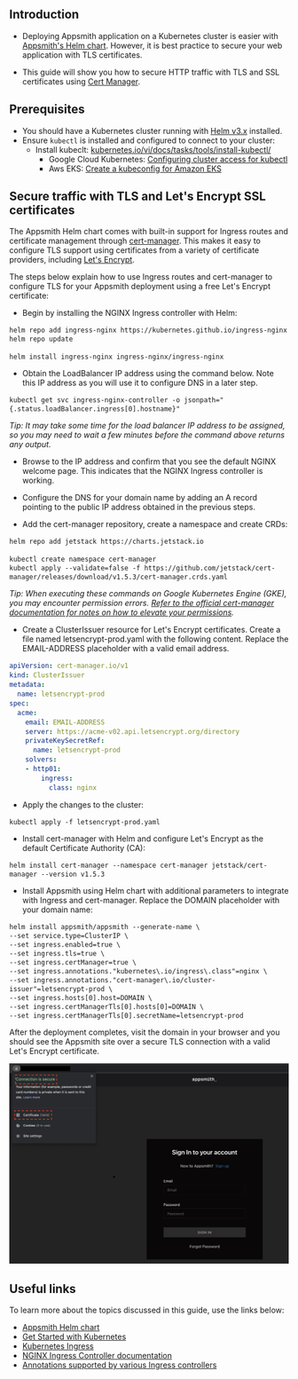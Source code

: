 ## Introduction
- Deploying Appsmith application on a Kubernetes cluster is easier with [Appsmith's Helm chart](). However, it is best practice to secure your web application with TLS certificates.

- This guide will show you how to secure HTTP traffic with TLS and SSL certificates using [Cert Manager](https://cert-manager.io/).

## Prerequisites
- You should have a Kubernetes cluster running with [Helm v3.x](https://helm.sh/docs/intro/install/) installed.
- Ensure `kubectl` is installed and configured to connect to your cluster:
  - Install kubeclt: [kubernetes.io/vi/docs/tasks/tools/install-kubectl/](https://kubernetes.io/vi/docs/tasks/tools/install-kubectl/)
    - Google Cloud Kubernetes: [Configuring cluster access for kubectl](https://cloud.google.com/kubernetes-engine/docs/how-to/cluster-access-for-kubectl)
    * Aws EKS: [Create a kubeconfig for Amazon EKS](https://docs.aws.amazon.com/eks/latest/userguide/create-kubeconfig.html)
    
## Secure traffic with TLS and Let's Encrypt SSL certificates
The Appsmith Helm chart comes with built-in support for Ingress routes and certificate management through [cert-manager](https://github.com/jetstack/cert-manager). This makes it easy to configure TLS support using certificates from a variety of certificate providers, including [Let's Encrypt](https://letsencrypt.org/).

The steps below explain how to use Ingress routes and cert-manager to configure TLS for your Appsmith deployment using a free Let's Encrypt certificate:

- Begin by installing the NGINX Ingress controller with Helm:
```shell
helm repo add ingress-nginx https://kubernetes.github.io/ingress-nginx
helm repo update

helm install ingress-nginx ingress-nginx/ingress-nginx
```
- Obtain the LoadBalancer IP address using the command below. Note this IP address as you will use it to configure DNS in a later step.
```
kubectl get svc ingress-nginx-controller -o jsonpath="{.status.loadBalancer.ingress[0].hostname}"
```
*Tip: It may take some time for the load balancer IP address to be assigned, so you may need to wait a few minutes before the command above returns any output.*
- Browse to the IP address and confirm that you see the default NGINX welcome page. This indicates that the NGINX Ingress controller is working.

- Configure the DNS for your domain name by adding an A record pointing to the public IP address obtained in the previous steps.

- Add the cert-manager repository, create a namespace and create CRDs:
```
helm repo add jetstack https://charts.jetstack.io

kubectl create namespace cert-manager
kubectl apply --validate=false -f https://github.com/jetstack/cert-manager/releases/download/v1.5.3/cert-manager.crds.yaml
```
*Tip: When executing these commands on Google Kubernetes Engine (GKE), you may encounter permission errors. [Refer to the official cert-manager documentation for notes on how to elevate your permissions](https://docs.cert-manager.io/en/latest/getting-started/install/kubernetes.html).*
- Create a ClusterIssuer resource for Let's Encrypt certificates. Create a file named letsencrypt-prod.yaml with the following content. Replace the EMAIL-ADDRESS placeholder with a valid email address.
```yaml
apiVersion: cert-manager.io/v1
kind: ClusterIssuer
metadata:
  name: letsencrypt-prod
spec:
  acme:
    email: EMAIL-ADDRESS
    server: https://acme-v02.api.letsencrypt.org/directory
    privateKeySecretRef:
      name: letsencrypt-prod
    solvers:
    - http01:
        ingress:
          class: nginx
```
- Apply the changes to the cluster:
```
kubectl apply -f letsencrypt-prod.yaml
```
- Install cert-manager with Helm and configure Let's Encrypt as the default Certificate Authority (CA):
```
helm install cert-manager --namespace cert-manager jetstack/cert-manager --version v1.5.3
```
- Install Appsmith using Helm chart with additional parameters to integrate with Ingress and cert-manager. Replace the DOMAIN placeholder with your domain name:
```
helm install appsmith/appsmith --generate-name \
--set service.type=ClusterIP \
--set ingress.enabled=true \
--set ingress.tls=true \
--set ingress.certManager=true \
--set ingress.annotations."kubernetes\.io/ingress\.class"=nginx \
--set ingress.annotations."cert-manager\.io/cluster-issuer"=letsencrypt-prod \
--set ingress.hosts[0].host=DOMAIN \
--set ingress.certManagerTls[0].hosts[0]=DOMAIN \
--set ingress.certManagerTls[0].secretName=letsencrypt-prod
```
After the deployment completes, visit the domain in your browser and you should see the Appsmith site over a secure TLS connection with a valid Let's Encrypt certificate.
<p>
  <img src="./images/helm-ssl-config.png">
</p>

## Useful links

To learn more about the topics discussed in this guide, use the links below:
- [Appsmith Helm chart](https://github.com/appsmithorg/appsmith/blob/release/deploy/helm/README.md)
- [Get Started with Kubernetes](https://kubernetes.io/docs/setup/)
- [Kubernetes Ingress](https://kubernetes.io/docs/concepts/services-networking/ingress/)
- [NGINX Ingress Controller documentation](https://github.com/kubernetes/ingress/tree/master/controllers/nginx)
- [Annotations supported by various Ingress controllers](https://github.com/kubernetes/ingress/blob/master/docs/annotations.md)